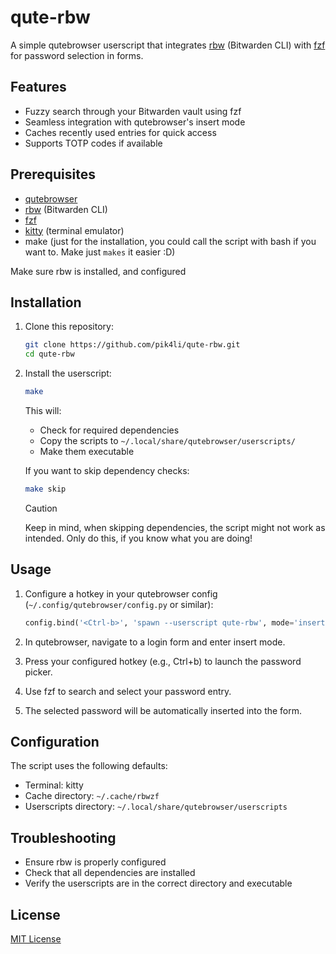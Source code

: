 # qute-rbw

A simple qutebrowser userscript that integrates [rbw](https://github.com/doy/rbw) (Bitwarden CLI) with [fzf](https://github.com/junegun/fzf) for password selection in forms.

## Features

- Fuzzy search through your Bitwarden vault using fzf
- Seamless integration with qutebrowser's insert mode
- Caches recently used entries for quick access
- Supports TOTP codes if available

## Prerequisites

- [qutebrowser](https://qutebrowser.org/)
- [rbw](https://github.com/doy/rbw) (Bitwarden CLI)
- [fzf](https://github.com/junegun/fzf)
- [kitty](https://sw.kovidgoyal.net/kitty/) (terminal emulator)
- make (just for the installation, you could call the script with bash if you
want to. Make just `makes` it easier :D)

Make sure rbw is installed, and configured

## Installation

1. Clone this repository:
   ```bash
   git clone https://github.com/pik4li/qute-rbw.git
   cd qute-rbw
   ```

2. Install the userscript:
   ```bash
   make
   ```

   This will:
   - Check for required dependencies
   - Copy the scripts to `~/.local/share/qutebrowser/userscripts/`
   - Make them executable

   If you want to skip dependency checks:
   ```bash
   make skip
   ```

   > [!CAUTION]
   > Keep in mind, when skipping dependencies, the script might not work as
   > intended. Only do this, if you know what you are doing!

## Usage

1. Configure a hotkey in your qutebrowser config (`~/.config/qutebrowser/config.py` or similar):
   ```python
   config.bind('<Ctrl-b>', 'spawn --userscript qute-rbw', mode='insert')
   ```

2. In qutebrowser, navigate to a login form and enter insert mode.

3. Press your configured hotkey (e.g., Ctrl+b) to launch the password picker.

4. Use fzf to search and select your password entry.

5. The selected password will be automatically inserted into the form.

## Configuration

The script uses the following defaults:
- Terminal: kitty
- Cache directory: `~/.cache/rbwzf`
- Userscripts directory: `~/.local/share/qutebrowser/userscripts`

## Troubleshooting

- Ensure rbw is properly configured
- Check that all dependencies are installed
- Verify the userscripts are in the correct directory and executable

## License
[MIT License](LICENSE)
